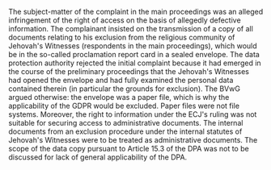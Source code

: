 The subject-matter of the complaint in the main proceedings was an alleged infringement of the right of access on the basis of allegedly defective information.  The complainant insisted on the transmission of a copy of all documents relating to his exclusion from the religious community of Jehovah's Witnesses (respondents in the main proceedings), which would be in the so-called proclamation report card in a sealed envelope.  The data protection authority rejected the initial complaint because it had emerged in the course of the preliminary proceedings that the Jehovah's Witnesses had opened the envelope and had fully examined the personal data contained therein (in particular the grounds for exclusion).  The BVwG argued otherwise: the envelope was a paper file, which is why the applicability of the GDPR would be excluded.  Paper files were not file systems.  Moreover, the right to information under the ECJ's ruling was not suitable for securing access to administrative documents.  The internal documents from an exclusion procedure under the internal statutes of Jehovah's Witnesses were to be treated as administrative documents. The scope of the data copy pursuant to Article 15.3 of the DPA was not to be discussed for lack of general applicability of the DPA.
